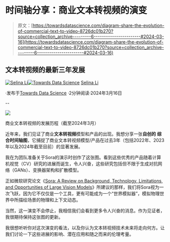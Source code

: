 # 时间轴分享：商业文本转视频的演变

> 原文：[https://towardsdatascience.com/diagram-share-the-evolution-of-commercial-text-to-video-8726dc01b270?source=collection_archive---------6-----------------------#2024-03-16](https://towardsdatascience.com/diagram-share-the-evolution-of-commercial-text-to-video-8726dc01b270?source=collection_archive---------6-----------------------#2024-03-16)

## 文本转视频的最新三年发展

[](https://medium.com/@lizhuohang.selina?source=post_page---byline--8726dc01b270--------------------------------)[![Selina Li](../Images/8bc2e0079d72b4d23f9d903b24144acb.png)](https://medium.com/@lizhuohang.selina?source=post_page---byline--8726dc01b270--------------------------------)[](https://towardsdatascience.com/?source=post_page---byline--8726dc01b270--------------------------------)[![Towards Data Science](../Images/a6ff2676ffcc0c7aad8aaf1d79379785.png)](https://towardsdatascience.com/?source=post_page---byline--8726dc01b270--------------------------------) [Selina Li](https://medium.com/@lizhuohang.selina?source=post_page---byline--8726dc01b270--------------------------------)

·发布于[Towards Data Science](https://towardsdatascience.com/?source=post_page---byline--8726dc01b270--------------------------------) ·2分钟阅读·2024年3月16日

--

![](../Images/220f083cc460b33d849d14382758b3be.png)

商业文本转视频的发展历程（截至2024年3月）

近年来，我们见证了商业**文本转视频**模型和产品的出现。我想分享一张**自创的** **综合时间轴图**，它捕捉了商业文本转视频模型/产品在过去3年（包括2022年、2023年以及2024年截至目前）的显著发展。

我在为团队准备关于Sora的演示时创作了这张图。看到这些优秀的产品随着计算机视觉（CV）研究的进展而诞生，令人兴奋，这些研究包括但不限于生成对抗网络（GANs）、变换器架构和扩散模型。

正如微软研究论文《[Sora: A Review on Background, Technology, Limitations, and Opportunities of Large Vision Models](https://arxiv.org/abs/2402.17177)》所建议的那样，我们将Sora视为一次飞跃，因为它不仅仅是一个工具，更有可能成为一个“世界模拟器”，模拟物理世界中所描绘场景的物理和上下文动态。

当然，这一演变不会停止，我相信我们会看到更多令人兴奋的消息。作为见证者，我很期待保持这张图的更新。

我很想听听你对这次演变的看法，以及你认为文本转视频技术未来将走向何方。让我们讨论一下这些进展的影响、潜在应用和随之而来的伦理考量。
